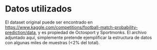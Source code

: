 # Datos utilizados

El dataset original puede ser encontrado en https://www.kaggle.com/competitions/football-match-probability-prediction/data, y es propiedad de Octosport y Sportmonks.
El archivo adjuntado aquí, simplemente pretende ejemplificar la estructura de datos con algunas miles de muestras (<2% del total).
